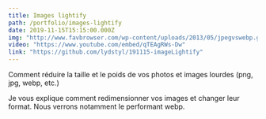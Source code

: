 ```yaml
---
title: Images lightify
path: /portfolio/images-lightify
date: 2019-11-15T15:15:00.000Z
img: "http://www.favbrowser.com/wp-content/uploads/2013/05/jpegvswebp.gif"
video: "https://www.youtube.com/embed/qTEAgRWs-Dw"
link: "https://github.com/lydstyl/191115-imageLightify"
---
```


Comment réduire la taille et le poids de vos photos et images lourdes (png, jpg, webp, etc.)

Je vous explique comment redimensionner vos images et changer leur format. Nous verrons notamment le performant webp.
